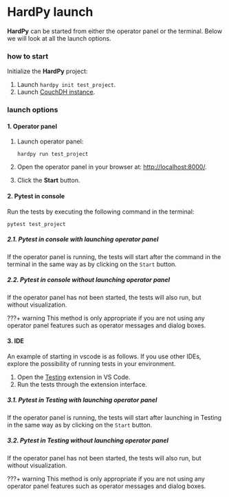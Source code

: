 # HardPy launch

**HardPy** can be started from either the operator panel or the terminal. 
Below we will look at all the launch options.

### how to start

Initialize the **HardPy** project:

1. Launch `hardpy init test_project`.
2. Launch [CouchDH instance](../documentation/database.md#couchdb-instance).

### launch options

#### 1. Operator panel

1. Launch operator panel:

   ```
   hardpy run test_project
   ```

2. Open the operator panel in your browser at: [http://localhost:8000/](http://localhost:8000/).
3. Click the **Start** button.

#### 2. Pytest in console

Run the tests by executing the following command in the terminal:

```
pytest test_project
```

##### 2.1. Pytest in console with launching operator panel

If the operator panel is running, the tests will start after the command in the terminal in the same way as by clicking on the `Start` button.

##### 2.2. Pytest in console without launching operator panel

If the operator panel has not been started, the tests will also run, but without visualization.

???+ warning
    This method is only appropriate if you are not using any operator panel features such as operator messages and dialog boxes.

#### 3. IDE

An example of starting in vscode is as follows.
If you use other IDEs, explore the possibility of running tests in your environment.

1. Open the [Testing](https://code.visualstudio.com/docs/editor/testing) extension in VS Code.
2. Run the tests through the extension interface.

##### 3.1. Pytest in Testing with launching operator panel

If the operator panel is running, the tests will start after launching in Testing in the same way as by clicking on the `Start` button.

##### 3.2. Pytest in Testing without launching operator panel

If the operator panel has not been started, the tests will also run, but without visualization.

???+ warning
    This method is only appropriate if you are not using any operator panel features such as operator messages and dialog boxes.
